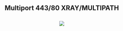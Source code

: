 <h2 align="center"> Multiport 443/80 XRAY/MULTIPATH</h>

 <h2 align="center"><img src="https://img.shields.io/badge/AutoScript VPN By Etilssh 10.0 087721815317-blue.svg"></h2>
